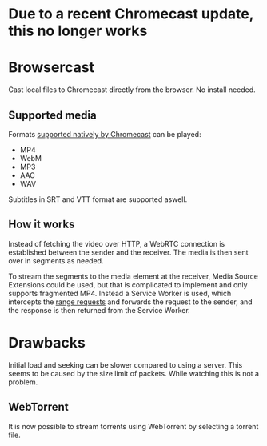 # Due to a recent Chromecast update, this no longer works

# Browsercast

Cast local files to Chromecast directly from the browser. No install needed.

## Supported media

Formats [supported natively by Chromecast](
https://developers.google.com/cast/docs/media) can be played:

* MP4
* WebM
* MP3
* AAC
* WAV

Subtitles in SRT and VTT format are supported aswell.

## How it works

Instead of fetching the video over HTTP, a WebRTC connection is established
between the sender and the receiver. The media is then sent over in segments as
needed.

To stream the segments to the media element at the receiver, Media Source
Extensions could be used, but that is complicated to implement and only supports
fragmented MP4. Instead a Service Worker is used, which intercepts the
[range requests](https://developer.mozilla.org/en-US/docs/Web/HTTP/Range_requests)
and forwards the request to the sender, and the response is then returned from
the Service Worker.

# Drawbacks

Initial load and seeking can be slower compared to using a server. This seems to
be caused by the size limit of packets. While watching this is not a problem.

## WebTorrent

It is now possible to stream torrents using WebTorrent by selecting a torrent
file.

